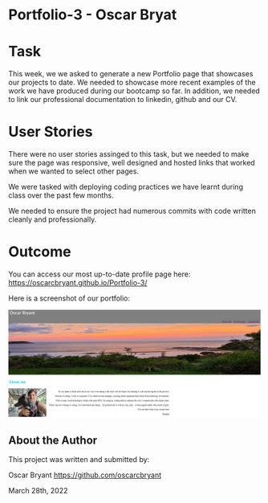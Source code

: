 # Portfolio-3 - Oscar Bryat

# Task
This week, we we asked to generate a new Portfolio page that showcases our projects to date. We needed to showcase more recent examples of the work we have produced during our bootcamp so far. In addition, we needed to link our professional documentation to linkedin, github and our CV. 

# User Stories
There were no user stories assinged to this task, but we needed to make sure the page was responsive, well designed and hosted links that worked when we wanted to select other pages.

We were tasked with deploying coding practices we have learnt during class over the past few months.

We needed to ensure the project had numerous commits with code written cleanly and professionally.

# Outcome

You can access our most up-to-date profile page here: https://oscarcbryant.github.io/Portfolio-3/

Here is a screenshot of our portfolio:

![Alt text](Images/screenshot.jpg)

## About the Author

This project was written and submitted by: 

Oscar Bryant
https://github.com/oscarcbryant

March 28th, 2022
